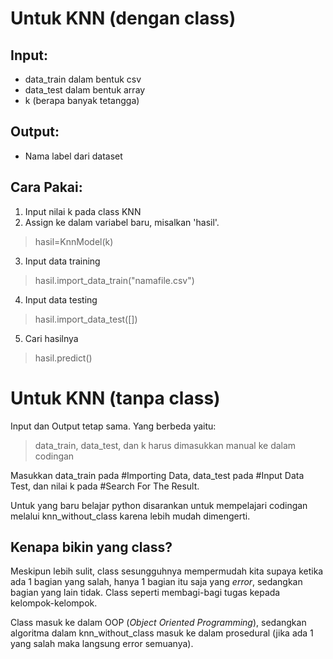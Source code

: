 # Untuk KNN (dengan class)

## Input:
- data_train dalam bentuk csv
- data_test dalam bentuk array
- k (berapa banyak tetangga)

## Output:
- Nama label dari dataset

## Cara Pakai:
1. Input nilai k pada class KNN
2. Assign ke dalam variabel baru, misalkan 'hasil'.
> hasil=KnnModel(k)
3. Input data training
> hasil.import_data_train("namafile.csv")
4. Input data testing
> hasil.import_data_test([])
5. Cari hasilnya
> hasil.predict()

# Untuk KNN (tanpa class)

Input dan Output tetap sama. Yang berbeda yaitu:
> data_train, data_test, dan k harus dimasukkan manual ke dalam codingan

Masukkan data_train pada #Importing Data, data_test pada #Input Data Test, dan nilai k pada #Search For The Result.

Untuk yang baru belajar python disarankan untuk mempelajari codingan melalui knn_without_class karena lebih mudah dimengerti.

## Kenapa bikin yang class?
Meskipun lebih sulit, class sesungguhnya mempermudah kita supaya ketika ada 1 bagian yang salah, hanya 1 bagian itu saja yang _error_, sedangkan bagian yang lain tidak. Class seperti membagi-bagi tugas kepada kelompok-kelompok.

Class masuk ke dalam OOP (_Object Oriented Programming_), sedangkan algoritma dalam knn_without_class masuk ke dalam prosedural (jika ada 1 yang salah maka langsung error semuanya).